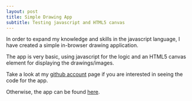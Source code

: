 ```yaml
---
layout: post
title: Simple Drawing App
subtitle: Testing javascript and HTML5 canvas
---
```


In order to expand my knowledge and skills in the javascript language,
I have created a simple in-browser drawing application.

The app is very basic, using javascript for the logic and an HTML5 canvas element for displaying the drawings/images.

Take a look at my <a href="https://patevs.github.io/drawing-app/">github account</a> page if you are interested in seeing the code for the app.

Otherwise, the app can be found <a href="https://patevs.github.io/drawing-app/">here</a>. 